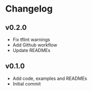 # Changelog

## v0.2.0

- Fix tflint warnings
- Add Github workflow
- Update READMEs

## v0.1.0

- Add code, examples and READMEs
- Initial commit
